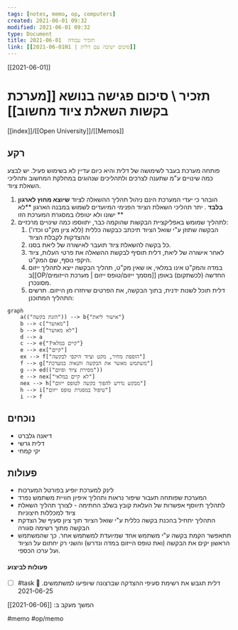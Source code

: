 ```yaml
---
tags: [notes, memo, op, computers] 
created: 2021-06-01 09:32
modified: 2021-06-01 09:32
type: Document
title: תזכיר עבודה  2021-06-01
link: [[2021-06-01N1 | סיכום ישיבה עם דלית]]
---
```

[[2021-06-01]]
# תזכיר \ סיכום פגישה בנושא [[מערכת בקשות השאלת ציוד מחשוב]]
[[index]]/[[Open University]]/[[Memos]]

## רקע
פותחה מערכת בעבר לשימושה של דלית והיא כיום עדיין לא בשימוש פעיל. יש לבצע כמה שינויים ע"מ שתענה לצרכים ולתהליכים שנהוגים במחלקת המחשוב ותהליכי השאלת ציוד.
1. הובהר כי יעדי המערכת הינם ניהול תהליך ההשאלה לציוד **שיוצא מחוץ לארגון בלבד** . יתר תהליכי השאלת הציוד הפנימי המיועדים לשמוש במבנה הארגון **לא ישונו ולא יטופלו במסגרת המערכת  הזו **
2. לתהליך שמומש באפליקציית הבקשות שהוקמה כבר, יתווספו כמה שינויים מרכזיים: 
	1.  הבקשה שתוזן ע"י שואל הציוד תיכתב כבקשה כללית (ללא ציון מק"ט וכדו') וההצדקות לקבלת הציוד
	2.   כל בקשה להשאלת ציוד תועבר לאישורה של ליאת בסנו.
	3.  לאחר אישורה של ליאת, דלית תוסיף לבקשת ההשאלה את פרטי העלות, ציוד היקפי נוסף, שם המק"ט.
	4.  במדה והמק"ט אינו במלאי, או שאין מק"ט, תהליך הבקשה ייצא לתהליך ייזום ב[[OP/מסמך ייזום/טופס ייזום | מערכת הייזומים]] החדשה (לכשתקום) באופן מסונכרן.
	5.  דלית תוכל לשנות ידנית, בתוך הבקשה, את הפרטים שיחזרו מן הייזום. 
תרשים התהליך המתוכנן:
```mermaid
graph 
	a(("הזנת בקשה")) --> b{"אישור ליאת"}
	b --> c["מאושר"]
	b --> d["לא מאושר"]
	d --> a
	c --> e{"?קיים במלאי"}
	e --> ex["קיים"]
	ex --> f["הוספת מחיר, מקט וציוד היקפי לבקשה"]
	f --> g["משתמש מאשר את הבקשה ותנאיה במערכת"]
	g --> ed(("מסירת ציוד וסיום"))
	e --> nex["לא קיים במלאי"]
	nex --> h["מבקש נדרש להפוך בקשה לטופס ייזום"]
	h --> i["טיפול במסגרת טופס ייזום"]
	i --> f
```

## נוכחים
* דיאנה גלברט 
* דלית גרשי
* יקי קמחי

## פעולות
* לינק למערכת יופיע בפורטל המערכות 
* המערכת שפותחה תעבור שיפור נראות ותהליך איפיון חוויית משתמש נפרד
* לתהליך תיווסף אפשרות של העלאת קובץ בשלב החתימה - לצורך תהליך השאלת ציוד למכללות חיצוניות
* התהליך יתחיל בהכנת בקשה כללית ע"י שואל הציוד תוך ציון סעיף של הצדקת הבקשה מתוך רשימה סגורה
* תתאפשר הקמת בקשה ע"י משתמש אחד שמיועדת למשתמש אחר. כך שהמשתמש הראשון יקים את הבקשה (ואת טופס הייזום במדה ונדרש) והשני רק יחתום על הציוד ועל ערכו הכספי.
#### פעולות לביצוע
- [ ] #task דלית תגבש את רשימת סעיפי ההצדקה שברצונה שיופיעו למשתמשים. 📅 2021-06-25
 
המשך מעקב ב: [[2021-06-06]] 

#memo 
#op/memo